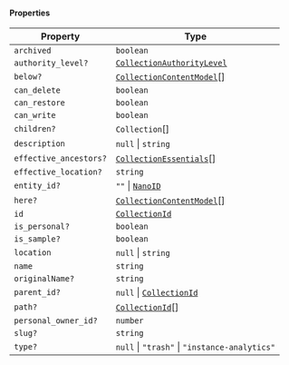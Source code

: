 #### Properties

| Property                                                | Type                                                                 |
| ------------------------------------------------------- | -------------------------------------------------------------------- |
| <a id="archived"></a> `archived`                        | `boolean`                                                            |
| <a id="authority_level"></a> `authority_level?`         | [`CollectionAuthorityLevel`](./api_html/CollectionAuthorityLevel.md) |
| <a id="below"></a> `below?`                             | [`CollectionContentModel`](./api_html/CollectionContentModel.md)\[]  |
| <a id="can_delete"></a> `can_delete`                    | `boolean`                                                            |
| <a id="can_restore"></a> `can_restore`                  | `boolean`                                                            |
| <a id="can_write"></a> `can_write`                      | `boolean`                                                            |
| <a id="children"></a> `children?`                       | `Collection`\[]                                                      |
| <a id="description"></a> `description`                  | `null` \| `string`                                                   |
| <a id="effective_ancestors"></a> `effective_ancestors?` | [`CollectionEssentials`](./api_html/CollectionEssentials.md)\[]      |
| <a id="effective_location"></a> `effective_location?`   | `string`                                                             |
| <a id="entity_id"></a> `entity_id?`                     | `""` \| [`NanoID`](./api_html/NanoID.md)                             |
| <a id="here"></a> `here?`                               | [`CollectionContentModel`](./api_html/CollectionContentModel.md)\[]  |
| <a id="id"></a> `id`                                    | [`CollectionId`](./api_html/CollectionId.md)                         |
| <a id="is_personal"></a> `is_personal?`                 | `boolean`                                                            |
| <a id="is_sample"></a> `is_sample?`                     | `boolean`                                                            |
| <a id="location"></a> `location`                        | `null` \| `string`                                                   |
| <a id="name"></a> `name`                                | `string`                                                             |
| <a id="originalname"></a> `originalName?`               | `string`                                                             |
| <a id="parent_id"></a> `parent_id?`                     | `null` \| [`CollectionId`](./api_html/CollectionId.md)               |
| <a id="path"></a> `path?`                               | [`CollectionId`](./api_html/CollectionId.md)\[]                      |
| <a id="personal_owner_id"></a> `personal_owner_id?`     | `number`                                                             |
| <a id="slug"></a> `slug?`                               | `string`                                                             |
| <a id="type"></a> `type?`                               | `null` \| `"trash"` \| `"instance-analytics"`                        |
